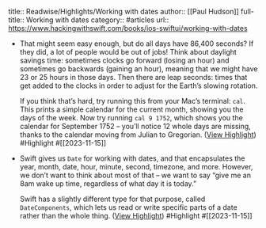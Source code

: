 title:: Readwise/Highlights/Working with dates
author:: [[Paul Hudson]]
full-title:: Working with dates
category:: #articles
url:: https://www.hackingwithswift.com/books/ios-swiftui/working-with-dates
- That might seem easy enough, but do all days have 86,400 seconds? If they did, a lot of people would be out of jobs! Think about daylight savings time: sometimes clocks go forward (losing an hour) and sometimes go backwards (gaining an hour), meaning that we might have 23 or 25 hours in those days. Then there are leap seconds: times that get added to the clocks in order to adjust for the Earth’s slowing rotation.
  
  If you think that’s hard, try running this from your Mac’s terminal: `cal`. This prints a simple calendar for the current month, showing you the days of the week. Now try running `cal 9 1752`, which shows you the calendar for September 1752 – you’ll notice 12 whole days are missing, thanks to the calendar moving from Julian to Gregorian. ([View Highlight](https://read.readwise.io/read/01hf8c6epnq39y9qp9kz7n8bj0)) #Highlight #[[2023-11-15]]
- Swift gives us `Date` for working with dates, and that encapsulates the year, month, date, hour, minute, second, timezone, and more. However, we don’t want to think about most of that – we want to say “give me an 8am wake up time, regardless of what day it is today.”
  
  Swift has a slightly different type for that purpose, called `DateComponents`, which lets us read or write specific parts of a date rather than the whole thing. ([View Highlight](https://read.readwise.io/read/01hf8c8p22r5pyfrsymk44abdv)) #Highlight #[[2023-11-15]]